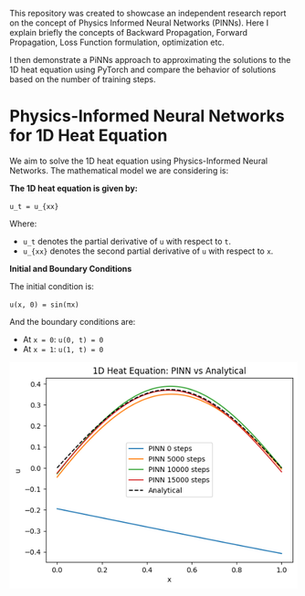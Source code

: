 This repository was created to showcase an independent research report on the concept of Physics Informed Neural Networks (PINNs). Here I explain briefly the concepts of Backward Propagation, Forward Propagation, Loss Function formulation, optimization etc. 

I then demonstrate a PiNNs approach to approximating the solutions to the 1D heat equation using PyTorch and compare the behavior of solutions based on the number of training steps.

# Physics-Informed Neural Networks for 1D Heat Equation

We aim to solve the 1D heat equation using Physics-Informed Neural Networks. The mathematical model we are considering is:

**The 1D heat equation is given by:**

`u_t = u_{xx}`

Where:
- `u_t` denotes the partial derivative of `u` with respect to `t`.
- `u_{xx}` denotes the second partial derivative of `u` with respect to `x`.

**Initial and Boundary Conditions**

The initial condition is:

`u(x, 0) = sin(πx)`

And the boundary conditions are:

- At `x = 0`: `u(0, t) = 0`
- At `x = 1`: `u(1, t) = 0`

![Alt text](https://github.com/hasifnumerics/PINN-Report/blob/6455dc650ae0f9ab7a1b3537dc49583f4bafca21/1d%20heat%2015000%20deal%20(1).png)

